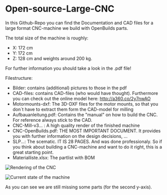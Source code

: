 # Open-source-Large-CNC
In this Github-Repo you can find the Documentation and CAD files for a large format CNC-machine we build with OpenBuilds parts.

The total size of the machine is roughly:
-	X: 172 cm
-	Y: 172 cm
-	Z: 128 cm
and weights around 200 kg.

For further information you should take a look in the .pdf file! 

Filestructure:

- Bilder: contains (additional) pictures to those in the pdf
- CAD-files: contains CAD-files (who would have thought). Furthermore you can check out the online model here: http://a360.co/2y7nwAO 
- Motormounts-dxf: The 3D-DXF files for the motor mounts, so that you don´t have to extract them form the CAD-model for milling
- Aufbauanleitung.pdf: Contains the "manual" on how to build the CNC. For reference always stick to the CAD.
- CNC-Mill-v3... : A high quality render of the finished machine
- CNC-OpenBuilds.pdf: THE MOST IMPORTANT DOCUMENT. It provides you with further information on the design decisions, ...
- SLP...: The scematic. IT IS 28 PAGES. And was done professionaly. So if you think about building a CNC-machine and want to do it right, this is a great starting point.
- Materialliste.xlsx: The partlist with BOM



![Rendering of the CNC](Open-source-Large-CNC/CNC-Mill-v3_Render.jpg)


![Current state of the machine](Open-source-Large-CNC/Bilder/20190319_150552.jpg)

As you can see we are still missing some parts (for the second y-axis).
